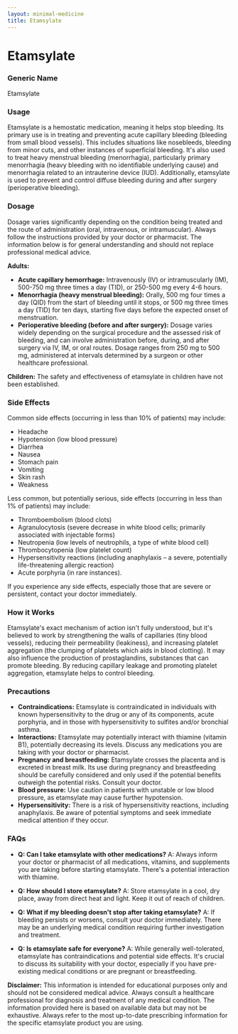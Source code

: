 ```yaml
---
layout: minimal-medicine
title: Etamsylate
---
```


# Etamsylate
### Generic Name
Etamsylate

### Usage
Etamsylate is a hemostatic medication, meaning it helps stop bleeding.  Its primary use is in treating and preventing acute capillary bleeding (bleeding from small blood vessels).  This includes situations like nosebleeds, bleeding from minor cuts, and other instances of superficial bleeding.  It's also used to treat heavy menstrual bleeding (menorrhagia), particularly primary menorrhagia (heavy bleeding with no identifiable underlying cause) and menorrhagia related to an intrauterine device (IUD). Additionally, etamsylate is used to prevent and control diffuse bleeding during and after surgery (perioperative bleeding).


### Dosage

Dosage varies significantly depending on the condition being treated and the route of administration (oral, intravenous, or intramuscular).  Always follow the instructions provided by your doctor or pharmacist.  The information below is for general understanding and should not replace professional medical advice.

**Adults:**

* **Acute capillary hemorrhage:** Intravenously (IV) or intramuscularly (IM), 500-750 mg three times a day (TID), or 250-500 mg every 4-6 hours.
* **Menorrhagia (heavy menstrual bleeding):** Orally, 500 mg four times a day (QID) from the start of bleeding until it stops, or 500 mg three times a day (TID) for ten days, starting five days before the expected onset of menstruation.
* **Perioperative bleeding (before and after surgery):**  Dosage varies widely depending on the surgical procedure and the assessed risk of bleeding, and can involve administration before, during, and after surgery via IV, IM, or oral routes.  Dosage ranges from 250 mg to 500 mg,  administered at intervals determined by a surgeon or other healthcare professional.

**Children:** The safety and effectiveness of etamsylate in children have not been established.


### Side Effects

Common side effects (occurring in less than 10% of patients) may include:

* Headache
* Hypotension (low blood pressure)
* Diarrhea
* Nausea
* Stomach pain
* Vomiting
* Skin rash
* Weakness

Less common, but potentially serious, side effects (occurring in less than 1% of patients) may include:

* Thromboembolism (blood clots)
* Agranulocytosis (severe decrease in white blood cells; primarily associated with injectable forms)
* Neutropenia (low levels of neutrophils, a type of white blood cell)
* Thrombocytopenia (low platelet count)
* Hypersensitivity reactions (including anaphylaxis – a severe, potentially life-threatening allergic reaction)
* Acute porphyria (in rare instances).

If you experience any side effects, especially those that are severe or persistent, contact your doctor immediately.


### How it Works

Etamsylate's exact mechanism of action isn't fully understood, but it's believed to work by strengthening the walls of capillaries (tiny blood vessels), reducing their permeability (leakiness), and increasing platelet aggregation (the clumping of platelets which aids in blood clotting).  It may also influence the production of prostaglandins, substances that can promote bleeding. By reducing capillary leakage and promoting platelet aggregation, etamsylate helps to control bleeding.


### Precautions

* **Contraindications:** Etamsylate is contraindicated in individuals with known hypersensitivity to the drug or any of its components, acute porphyria, and in those with hypersensitivity to sulfites and/or bronchial asthma.
* **Interactions:** Etamsylate may potentially interact with thiamine (vitamin B1), potentially decreasing its levels. Discuss any medications you are taking with your doctor or pharmacist.
* **Pregnancy and breastfeeding:** Etamsylate crosses the placenta and is excreted in breast milk. Its use during pregnancy and breastfeeding should be carefully considered and only used if the potential benefits outweigh the potential risks.  Consult your doctor.
* **Blood pressure:** Use caution in patients with unstable or low blood pressure, as etamsylate may cause further hypotension.
* **Hypersensitivity:**  There is a risk of hypersensitivity reactions, including anaphylaxis. Be aware of potential symptoms and seek immediate medical attention if they occur.


### FAQs

* **Q: Can I take etamsylate with other medications?** A: Always inform your doctor or pharmacist of all medications, vitamins, and supplements you are taking before starting etamsylate.  There's a potential interaction with thiamine.

* **Q: How should I store etamsylate?** A: Store etamsylate in a cool, dry place, away from direct heat and light. Keep it out of reach of children.

* **Q: What if my bleeding doesn't stop after taking etamsylate?** A: If bleeding persists or worsens, consult your doctor immediately.  There may be an underlying medical condition requiring further investigation and treatment.

* **Q: Is etamsylate safe for everyone?** A: While generally well-tolerated, etamsylate has contraindications and potential side effects.  It's crucial to discuss its suitability with your doctor, especially if you have pre-existing medical conditions or are pregnant or breastfeeding.

**Disclaimer:** This information is intended for educational purposes only and should not be considered medical advice. Always consult a healthcare professional for diagnosis and treatment of any medical condition.  The information provided here is based on available data but may not be exhaustive.  Always refer to the most up-to-date prescribing information for the specific etamsylate product you are using.
